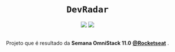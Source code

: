 <h1 align="center"><code>DevRadar</code></h1>

<div align="center">
  <img src="https://img.shields.io/github/license/cristianprochnow/DevRadar" />
  <img src="https://img.shields.io/github/languages/code-size/cristianprochnow/DevRadar" />
</div>

<br />

<p align="center">Projeto que é resultado da <strong>Semana OmniStack 11.0</strong> <strong><a href="https://rocketseat.com.br/">@Rocketseat</a></strong> .</p>
